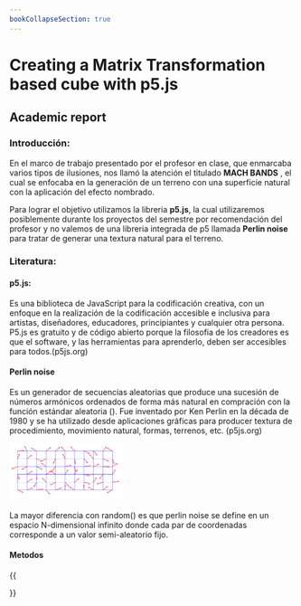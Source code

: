 ```yaml
---
bookCollapseSection: true
---
```

# Creating a Matrix Transformation based cube with p5.js

## Academic report

### Introducción:

En el marco de trabajo presentado por el profesor en clase, que enmarcaba varios tipos de ilusiones, nos llamó la atención el titulado __MACH BANDS__ , 
el cual se enfocaba en la generación de un terreno con una superficie natural con la aplicación del efecto nombrado.

Para lograr el objetivo utilizamos la libreria __p5.js__, la cual utilizaremos posiblemente durante los proyectos del semestre por recomendación del profesor
y no valemos de una libreria integrada de p5 llamada __Perlin noise__ para tratar de generar una textura natural para el terreno.

### Literatura:

#### p5.js:

Es una biblioteca de JavaScript para la codificación creativa, con un enfoque en la realización de la codificación accesible e inclusiva para artistas, diseñadores, educadores, principiantes y cualquier otra persona. P5.js es gratuito y de código abierto porque la filosofia de los creadores es que el  software, y las herramientas para aprenderlo, deben ser accesibles para todos.(p5js.org)

#### Perlin noise

Es un generador de secuencias aleatorias que produce una sucesión de números armónicos ordenados de forma más natural en compración con la función estándar aleatoria (). Fue inventado por Ken Perlin en la década de 1980 y se ha utilizado desde aplicaciones gráficas para producer textura de procedimiento, movimiento natural, formas, terrenos, etc. (p5js.org)

<img src="../../../sketches/pn1.png" width="200"  />

La mayor diferencia con random() es que perlin noise se define en un espacio N-dimensional infinito donde cada par de coordenadas corresponde a un valor semi-aleatorio fijo.

#### Metodos
{{<section>}}
